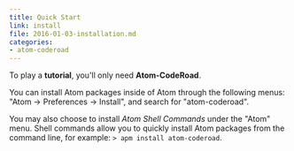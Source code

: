 ```yaml
---
title: Quick Start
link: install
file: 2016-01-03-installation.md
categories:
- atom-coderoad
---
```


To play a **tutorial**, you'll only need **Atom-CodeRoad**.

You can install Atom packages inside of Atom through the following menus: "Atom -> Preferences -> Install", and search for "atom-coderoad".

You may also choose to install *Atom Shell Commands* under the "Atom" menu. Shell commands allow you to quickly install Atom packages from the command line, for example: `> apm install atom-coderoad`.
